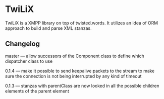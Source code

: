 TwiLiX
=======

TwiLiX is a XMPP library on top of twisted.words. It utilizes an idea of ORM approach
to build and parse XML stanzas.

Changelog
----------
master — allow successors of the Component class to define which dispatcher
class to use

0.1.4 — make it possible to send keepalive packets to the stream to make sure
the connection is not being interrupted by any kind of timeout

0.1.3 — stanzas with parentClass are now looked in all the possible children
elements of the parent element
